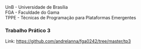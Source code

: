 UnB - Universidade de Brasília  
FGA - Faculdade do Gama  
TPPE - Técnicas de Programação para Plataformas Emergentes  

### Trabalho Prático 3

Link: https://github.com/andrelanna/fga0242/tree/master/tp3